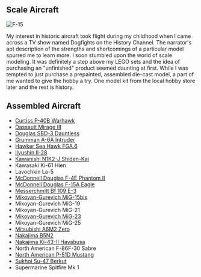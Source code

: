 ## Scale Aircraft

![F-15](IMG_1360.JPG) 

My interest in historic aircraft took flight during my childhood when I came across a TV show named Dogfights on the History Channel. The narrator's apt description of the strengths and shortcomings of a particular model spurred me to learn more. I soon stumbled upon the world of scale modeling. It was definitely a step above my LEGO sets and the idea of purchasing an "unfinished" product seemed daunting at first. While I was tempted to just purchase a prepainted, assembled die-cast model, a part of me wanted to give the hobby a try. One model kit from the local hobby store later and the rest is history. 

## Assembled Aircraft

* [Curtiss P-40B Warhawk](https://williamteav.github.io/personal_website/scale_aircraft/p40.html) 
* [Dassault Mirage III](https://williamteav.github.io/personal_website/scale_aircraft/mirageiii.html)
* [Douglas SBD-3 Dauntless](https://williamteav.github.io/personal_website/scale_aircraft/sbd.html)
* [Grumman A-6A Intruder](https://williamteav.github.io/personal_website/scale_aircraft/a6.html)
* [Hawker Sea Hawk FGA.6](https://williamteav.github.io/personal_website/scale_aircraft/seahawk.html)
* [Ilyushin Il-28](https://williamteav.github.io/personal_website/scale_aircraft/il28.html)
* [Kawanishi N1K2-J Shiden-Kai](https://williamteav.github.io/personal_website/scale_aircraft/n1k2.html)
* Kawasaki Ki-61 Hien 
* Lavochkin La-5
* [McDonnell Douglas F-4E Phantom II](https://williamteav.github.io/personal_website/scale_aircraft/f4.html) 
* [McDonnell Douglas F-15A Eagle](https://williamteav.github.io/personal_website/scale_aircraft/f15.html)
* [Messerchmitt Bf 109 E-3](https://williamteav.github.io/personal_website/scale_aircraft/bf109.html)
* [Mikoyan-Gurevich MiG-15bis](https://williamteav.github.io/personal_website/scale_aircraft/mig15.html)
* Mikoyan-Gurevich MiG-19
* Mikoyan-Gurevich MiG-21
* [Mikoyan-Gurevich MiG-23](https://williamteav.github.io/personal_website/scale_aircraft/mig23.html)
* Mikoyan-Gurevich MiG-25
* [Mitsubishi A6M2 Zero](https://williamteav.github.io/personal_website/scale_aircraft/a6m.html)
* [Nakajima B5N2](https://williamteav.github.io/personal_website/scale_aircraft/b5n.html)
* [Nakajima Ki-43-II Hayabusa](https://williamteav.github.io/personal_website/scale_aircraft/ki43.html)
* North American F-86F-30 Sabre 
* [North American P-51D Mustang](https://williamteav.github.io/personal_website/scale_aircraft/p51.html)
* [Sukhoi Su-47 Berkut](https://williamteav.github.io/personal_website/scale_aircraft/su47.html)
* Supermarine Spitfire Mk 1
